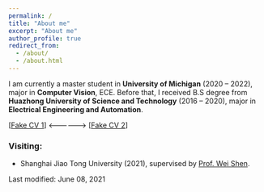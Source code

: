 ```yaml
---
permalink: /
title: "About me"
excerpt: "About me"
author_profile: true
redirect_from: 
  - /about/
  - /about.html
---
```


I am currently a master student in <b>University of Michigan</b> (2020 – 2022), major in <b>Computer Vision</b>, ECE. Before that, I received B.S degree from <b>Huazhong University of Science and Technology</b> (2016 – 2020), major in <b>Electrical Engineering and Automation</b>.

[[Fake CV 1](https://github.com/Pengchengzhi/Pengchengzhi.github.io/blob/master/files/cv/fake%20cv.pdf)]
<------> [[Fake CV 2](https://github.com/Pengchengzhi/Pengchengzhi.github.io/blob/master/files/cv/fake%20cv.pdf)]

### **Visiting:**

* Shanghai Jiao Tong University (2021), supervised by <a href="https://shenwei1231.github.io/">Prof. Wei Shen</a>.

Last modified: June 08, 2021






<!---Activity and Service--->
<!---Experience--->
